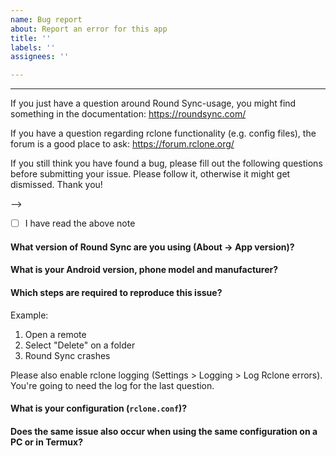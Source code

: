 ```yaml
---
name: Bug report
about: Report an error for this app
title: ''
labels: ''
assignees: ''

---
```


---
If you just have a question around Round Sync-usage, you might find something in the documentation:
https://roundsync.com/

If you have a question regarding rclone functionality (e.g. config files), the forum is a good place to ask:
https://forum.rclone.org/
  
If you still think you have found a bug, please fill out the following questions before submitting your issue. Please follow it, otherwise it might get dismissed. Thank you!
  
-->
- [ ] I have read the above note

#### What version of Round Sync are you using (About -> App version)?
<!-- Example: 2.1.0 -->


#### What is your Android version, phone model and manufacturer?
<!-- Example: Android 11, Google Pixel 5 -->



#### Which steps are required to reproduce this issue?

Example:
  1. Open a remote
  2. Select "Delete" on a folder
  3. Round Sync crashes 

Please also enable rclone logging (Settings > Logging > Log Rclone errors). You're going to need the log for the last question.


#### What is your configuration (`rclone.conf`)?
<!-- REDACT any pass =, token =, key =, secret = etc. before posting!  -->

#### Does the same issue also occur when using the same configuration on a PC or in Termux?
<!-- Export your configuration and test if the problem also happens elsewhere. -->
